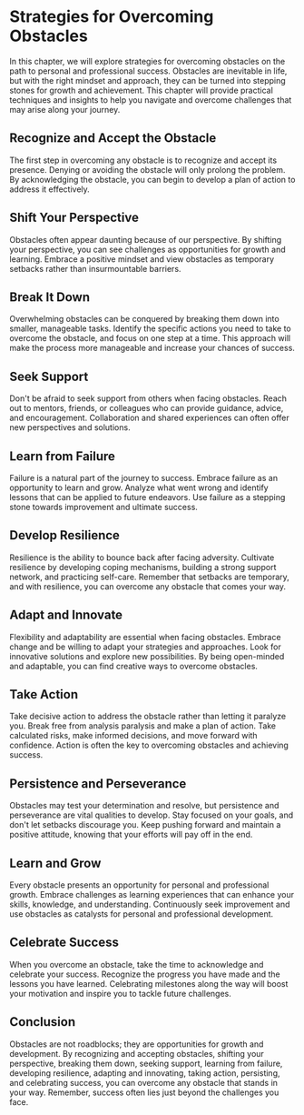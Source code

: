 Strategies for Overcoming Obstacles
==============================================

In this chapter, we will explore strategies for overcoming obstacles on the path to personal and professional success. Obstacles are inevitable in life, but with the right mindset and approach, they can be turned into stepping stones for growth and achievement. This chapter will provide practical techniques and insights to help you navigate and overcome challenges that may arise along your journey.

Recognize and Accept the Obstacle
---------------------------------

The first step in overcoming any obstacle is to recognize and accept its presence. Denying or avoiding the obstacle will only prolong the problem. By acknowledging the obstacle, you can begin to develop a plan of action to address it effectively.

Shift Your Perspective
----------------------

Obstacles often appear daunting because of our perspective. By shifting your perspective, you can see challenges as opportunities for growth and learning. Embrace a positive mindset and view obstacles as temporary setbacks rather than insurmountable barriers.

Break It Down
-------------

Overwhelming obstacles can be conquered by breaking them down into smaller, manageable tasks. Identify the specific actions you need to take to overcome the obstacle, and focus on one step at a time. This approach will make the process more manageable and increase your chances of success.

Seek Support
------------

Don't be afraid to seek support from others when facing obstacles. Reach out to mentors, friends, or colleagues who can provide guidance, advice, and encouragement. Collaboration and shared experiences can often offer new perspectives and solutions.

Learn from Failure
------------------

Failure is a natural part of the journey to success. Embrace failure as an opportunity to learn and grow. Analyze what went wrong and identify lessons that can be applied to future endeavors. Use failure as a stepping stone towards improvement and ultimate success.

Develop Resilience
------------------

Resilience is the ability to bounce back after facing adversity. Cultivate resilience by developing coping mechanisms, building a strong support network, and practicing self-care. Remember that setbacks are temporary, and with resilience, you can overcome any obstacle that comes your way.

Adapt and Innovate
------------------

Flexibility and adaptability are essential when facing obstacles. Embrace change and be willing to adapt your strategies and approaches. Look for innovative solutions and explore new possibilities. By being open-minded and adaptable, you can find creative ways to overcome obstacles.

Take Action
-----------

Take decisive action to address the obstacle rather than letting it paralyze you. Break free from analysis paralysis and make a plan of action. Take calculated risks, make informed decisions, and move forward with confidence. Action is often the key to overcoming obstacles and achieving success.

Persistence and Perseverance
----------------------------

Obstacles may test your determination and resolve, but persistence and perseverance are vital qualities to develop. Stay focused on your goals, and don't let setbacks discourage you. Keep pushing forward and maintain a positive attitude, knowing that your efforts will pay off in the end.

Learn and Grow
--------------

Every obstacle presents an opportunity for personal and professional growth. Embrace challenges as learning experiences that can enhance your skills, knowledge, and understanding. Continuously seek improvement and use obstacles as catalysts for personal and professional development.

Celebrate Success
-----------------

When you overcome an obstacle, take the time to acknowledge and celebrate your success. Recognize the progress you have made and the lessons you have learned. Celebrating milestones along the way will boost your motivation and inspire you to tackle future challenges.

Conclusion
----------

Obstacles are not roadblocks; they are opportunities for growth and development. By recognizing and accepting obstacles, shifting your perspective, breaking them down, seeking support, learning from failure, developing resilience, adapting and innovating, taking action, persisting, and celebrating success, you can overcome any obstacle that stands in your way. Remember, success often lies just beyond the challenges you face.
